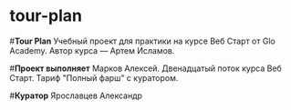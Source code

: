 # tour-plan

#**Tour Plan**
Учебный проект для практики на курсе Веб Старт от Glo Academy. Автор курса — Артем Исламов.

#**Проект выполняет**
Марков Алексей. Двенадцатый поток курса Веб Старт. Тариф "Полный фарш" с куратором.

#**Куратор**
Ярославцев Александр
